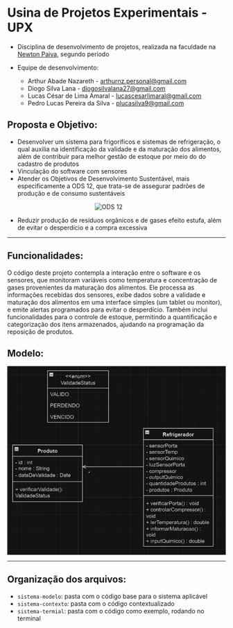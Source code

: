 # Usina de Projetos Experimentais - UPX

- Disciplina de desenvolvimento de projetos, realizada na faculdade na [Newton Paiva](https://newtonpaiva.br), segundo período

- Equipe de desenvolvimento:
    + Arthur Abade Nazareth - arthurnz.personal@gmail.com
    + Diogo Silva Lana - diogosilvalana27@gmail.com
    + Lucas César de Lima Amaral - lucascesarlimaral@gmail.com
    + Pedro Lucas Pereira da Silva - plucasilva9@gmail.com

## Proposta e Objetivo:

- Desenvolver um sistema para frigoríficos e sistemas de refrigeração, o qual auxilia na identificação da validade e da maturação dos alimentos, além de contribuir para melhor gestão de estoque por meio do do cadastro de produtos
- Vinculação do software com sensores
- Atender os Objetivos de Desenvolvimento Sustentável, mais especificamente a ODS 12, que trata-se de assegurar padrões de produção e de consumo sustentáveis

<div style="display: flex; justify-content: center; align-items: center;">
    <img src="Imagens/ods12.png" style="width: 100px;" alt="ODS 12" />
</div>

- Reduzir produção de resíduos orgânicos e de gases efeito estufa, além de evitar o desperdício e a compra excessiva

-----

## Funcionalidades:

O código deste projeto contempla a interação entre o software e os sensores, que monitoram variáveis como temperatura e concentração de gases provenientes da maturação dos alimentos. Ele processa as informações recebidas dos sensores, exibe dados sobre a validade e maturação dos alimentos em uma interface simples (um tablet ou monitor), e emite alertas programados para evitar o desperdício. Também inclui funcionalidades para o controle de estoque, permitindo a quantificação e categorização dos itens armazenados, ajudando na programação da reposição de produtos.

## Modelo:
<img src="Images/DiagramaUPX2.png" alt="DiagramaUPX2" style="width:690px" align="center">

-----

## Organização dos arquivos:

- `sistema-modelo`: pasta com o código base para o sistema aplicável
- `sistema-contexto`: pasta com o código contextualizado
- `sistema-termial`: pasta com o código como exemplo, rodando no terminal